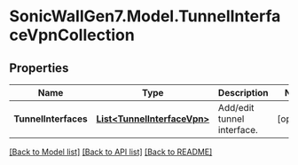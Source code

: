 # SonicWallGen7.Model.TunnelInterfaceVpnCollection

## Properties

Name | Type | Description | Notes
------------ | ------------- | ------------- | -------------
**TunnelInterfaces** | [**List&lt;TunnelInterfaceVpn&gt;**](TunnelInterfaceVpn.md) | Add/edit tunnel interface. | [optional] 

[[Back to Model list]](../README.md#documentation-for-models) [[Back to API list]](../README.md#documentation-for-api-endpoints) [[Back to README]](../README.md)

